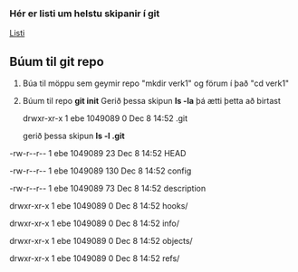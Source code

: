 ### Hér er listi um helstu skipanir í git

[Listi](https://git-scm.com/docs)

## Búum til git repo
1. Búa til möppu sem geymir repo "mkdir verk1" og förum í það "cd verk1"
2. Búum til repo **git init**
   Gerið þessa skipun **ls -la** þá ætti þetta að birtast
   
   drwxr-xr-x 1 ebe 1049089 0 Dec  8 14:52 .git

   gerið þessa skipun **ls -l .git**

-rw-r--r-- 1 ebe 1049089  23 Dec  8 14:52 HEAD

-rw-r--r-- 1 ebe 1049089 130 Dec  8 14:52 config

-rw-r--r-- 1 ebe 1049089  73 Dec  8 14:52 description

drwxr-xr-x 1 ebe 1049089   0 Dec  8 14:52 hooks/

drwxr-xr-x 1 ebe 1049089   0 Dec  8 14:52 info/

drwxr-xr-x 1 ebe 1049089   0 Dec  8 14:52 objects/</b>

drwxr-xr-x 1 ebe 1049089   0 Dec  8 14:52 refs/

   

